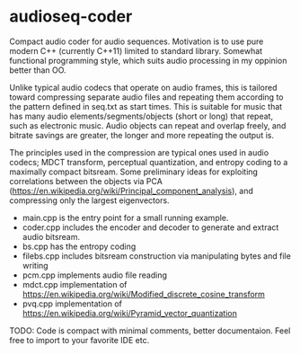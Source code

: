 # audioseq-coder
Compact audio coder for audio sequences. Motivation is to use pure modern C++ (currently C++11) limited to standard library. Somewhat functional programming style, which suits audio processing in my oppinion better than OO.

Unlike typical audio codecs that operate on audio frames, this is tailored toward compressing separate audio files and repeating them according to the pattern defined in seq.txt as start times. This is suitable for music that has many audio elements/segments/objects (short or long) that repeat, such as electronic music. Audio objects can repeat and overlap freely, and bitrate savings are greater, the longer and more repeating the output is.

The principles used in the compression are typical ones used in audio codecs; MDCT transform, perceptual quantization, and entropy coding to a maximally compact bitsream. Some preliminary ideas for exploiting correlations between the objects via PCA (https://en.wikipedia.org/wiki/Principal_component_analysis), and compressing only the largest eigenvectors.

- main.cpp is the entry point for a small running example.
- coder.cpp includes the encoder and decoder to generate and extract audio bitsream. 
- bs.cpp has the entropy coding
- filebs.cpp includes bitsream construction via manipulating bytes and file writing
- pcm.cpp implements audio file reading
- mdct.cpp implementation of https://en.wikipedia.org/wiki/Modified_discrete_cosine_transform
- pvq.cpp implementation of https://en.wikipedia.org/wiki/Pyramid_vector_quantization


TODO: Code is compact with minimal comments, better documentaion. Feel free to import to your favorite IDE etc.
